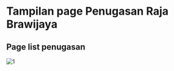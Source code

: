 # Tampilan page Penugasan Raja Brawijaya

## Page list penugasan
![1](https://user-images.githubusercontent.com/56498461/109111905-53246700-776c-11eb-81e8-f2964a95e36b.png)
